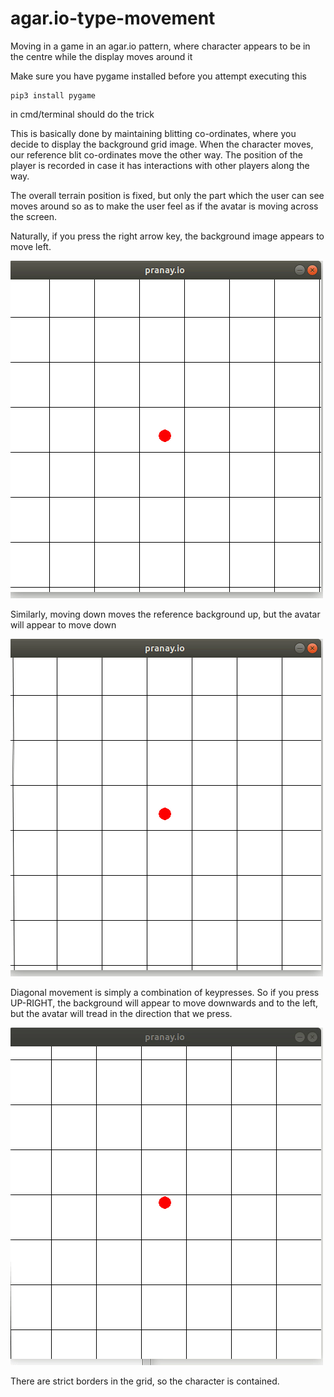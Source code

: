 # agar.io-type-movement
Moving in a game in an agar.io pattern, where character appears to be in the centre while the display moves around it


Make sure you have pygame installed before you attempt executing this

```
pip3 install pygame

```
in cmd/terminal should do the trick

This is basically done by maintaining blitting co-ordinates, where you decide to display the background grid image. When the character moves, our reference blit co-ordinates move the other way. The position of the player is recorded in case it has interactions with other players along the way.

The overall terrain position is fixed, but only the part which the user can see moves around so as to make the user feel as if the avatar is moving across the screen.

Naturally, if you press the right arrow key, the background image appears to move left.

![sideways movement](https://raw.githubusercontent.com/pranay-venkatesh/agar.io-type-movement/master/gifs/sideways.gif)

Similarly, moving down moves the reference background up, but the avatar will appear to move down

![vertical movement](https://raw.githubusercontent.com/pranay-venkatesh/agar.io-type-movement/master/gifs/vertical.gif)

Diagonal movement is simply a combination of keypresses. So if you press UP-RIGHT, the background will appear to move downwards and to the left, but the avatar will tread in the direction that we press.

![diagonal movement](https://raw.githubusercontent.com/pranay-venkatesh/agar.io-type-movement/master/gifs/diagonal.gif)


There are strict borders in the grid, so the character is contained.
